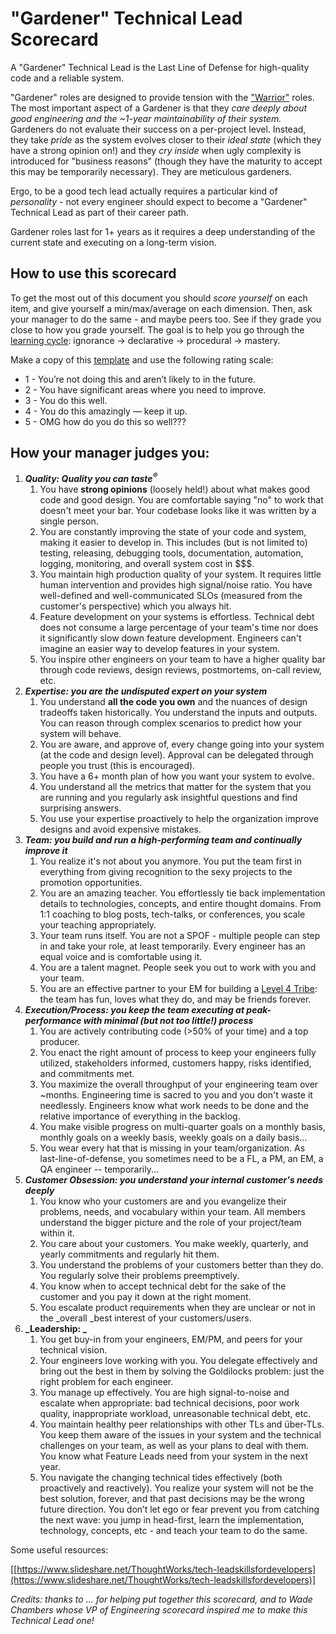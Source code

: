 <!----- Conversion time: 0.804 seconds.


Using this Markdown file:

1. Cut and paste this output into your source file.
2. See the notes and action items below regarding this conversion run.
3. Check the rendered output (headings, lists, code blocks, tables) for proper
   formatting and use a linkchecker before you publish this page.

Conversion notes:

* Docs to Markdown version 1.0β17
* Fri Jul 05 2019 11:53:26 GMT-0700 (PDT)
* Source doc: https://docs.google.com/open?id=17MAjqK2ybnzp4gUSZaVJhez0aH6o-B-tjFXtwlnJ_aU
----->


<h1>"Gardener" Technical Lead Scorecard</h1>


A "Gardener" Technical Lead is the Last Line of Defense for high-quality code and a reliable system. 

"Gardener" roles are designed to provide tension with the ["Warrior"](https://github.com/dobromirmontauk/engineering-scorecards/blob/master/warrior_scorecard.md) roles. The most important aspect of a Gardener is that they _care deeply about good engineering and the ~1-year maintainability of their system._ Gardeners do not evaluate their success on a per-project level. Instead, they take _pride_ as the system evolves closer to their _ideal state_ (which they have a strong opinion on!) and they _cry inside_ when ugly complexity is introduced for "business reasons" (though they have the maturity to accept this may be temporarily necessary). They are meticulous gardeners.

Ergo, to be a good tech lead actually requires a particular kind of _personality_ - not every engineer should expect to become a "Gardener" Technical Lead as part of their career path.

Gardener roles last for 1+ years as it requires a deep understanding of the current state and executing on a long-term vision.

<h2>How to use this scorecard</h2>


To get the most out of this document you should _score yourself_ on each item, and give yourself a min/max/average on each dimension. Then, ask your manager to do the same - and maybe peers too. See if they grade you close to how you grade yourself. The goal is to help you go through the [learning cycle]([http://www.cala.fsu.edu/modules/assessing_knowledge](https://web.archive.org/web/20180817212310/http://www.cala.fsu.edu/modules/assessing_knowledge)): ignorance → declarative → procedural → mastery. 

Make a copy of this [template](https://docs.google.com/spreadsheets/d/1PX61irzc6eCxgl2tzEzE6aKF92l7EoHcVac7Nb1Beko/edit#gid=0) and use the following rating scale:



*   1 - You’re not doing this and aren’t likely to in the future.
*   2 - You have significant areas where you need to improve.
*   3 - You do this well.
*   4 - You do this amazingly — keep it up.
*   5 - OMG how do you do this so well???

<h2>How your manager judges you:</h2>




1. **_Quality: Quality you can taste<sup>®</sup>_**
    1. You have **strong opinions** (loosely held!) about what makes good code and good design. You are comfortable saying "no" to work that doesn't meet your bar. Your codebase looks like it was written by a single person.
    2. You are constantly improving the state of your code and system, making it easier to develop in. This includes (but is not limited to) testing, releasing, debugging tools, documentation, automation, logging, monitoring, and overall system cost in $$$.
    3. You maintain high production quality of your system. It requires little human intervention and provides high signal/noise ratio. You have well-defined and well-communicated SLOs (measured from the customer's perspective) which you always hit.
    4. Feature development on your systems is effortless. Technical debt does not consume a large percentage of your team's time nor does it significantly slow down feature development. Engineers can't imagine an easier way to develop features in your system.
    5. You inspire other engineers on your team to have a higher quality bar through code reviews, design reviews, postmortems, on-call review, etc.
2. **_Expertise: you are the undisputed expert on your system_**
    1. You understand **all the code you own** and the nuances of design tradeoffs taken historically. You understand the inputs and outputs. You can reason through complex scenarios to predict how your system will behave.
    2. You are aware, and approve of, every change going into your system (at the code and design level). Approval can be delegated through people you trust (this is encouraged).
    3. You have a 6+ month plan of how you want your system to evolve.
    4. You understand all the metrics that matter for the system that you are running and you regularly ask insightful questions and find surprising answers.
    5. You use your expertise proactively to help the organization improve designs and avoid expensive mistakes.
3. **_Team: you build and run a high-performing team and continually improve it_**
    1. You realize it's not about you anymore. You put the team first in everything from giving recognition to the sexy projects to the promotion opportunities.
    2. You are an amazing teacher. You effortlessly tie back implementation details to technologies, concepts, and entire thought domains. From 1:1 coaching to blog posts, tech-talks, or conferences, you scale your teaching appropriately. 
    3. Your team runs itself. You are not a SPOF - multiple people can step in and take your role, at least temporarily. Every engineer has an equal voice and is comfortable using it. 
    4. You are a talent magnet. People seek you out to work with you and your team. 
    5. You are an effective partner to your EM for building a [Level 4 Tribe](https://en.wikipedia.org/wiki/Tribal_Leadership): the team has fun, loves what they do, and may be friends forever. 
4. **_Execution/Process: you keep the team executing at peak-performance with minimal (but not too little!) process_**
    1. You are actively contributing code (>50% of your time) and a top producer.
    2. You enact the right amount of process to keep your engineers fully utilized, stakeholders informed, customers happy, risks identified, and commitments met. 
    3. You maximize the overall throughput of your engineering team over ~months. Engineering time is sacred to you and you don't waste it needlessly. Engineers know what work needs to be done and the relative importance of everything in the backlog.
    4. You make visible progress on multi-quarter goals on a monthly basis, monthly goals on a weekly basis, weekly goals on a daily basis... 
    5. You wear every hat that is missing in your team/organization. As last-line-of-defense, you sometimes need to be a FL, a PM, an EM, a QA engineer -- temporarily...
5. **_Customer Obsession: you understand your internal customer's needs deeply_**
    1. You know who your customers are and you evangelize their problems, needs, and vocabulary within your team. All members understand the bigger picture and the role of your project/team within it.
    2. You care about your customers. You make weekly, quarterly, and yearly commitments and regularly hit them. 
    3. You understand the problems of your customers better than they do. You regularly solve their problems preemptively.
    4. You know when to accept technical debt for the sake of the customer and you pay it down at the right moment.
    5. You escalate product requirements when they are unclear or not in the _overall _best interest of your customers/users.
6. **_Leadership: _**
    1. You get buy-in from your engineers, EM/PM, and peers for your technical vision.
    2. Your engineers love working with you. You delegate effectively and bring out the best in them by solving the Goldilocks problem: just the right problem for each engineer.
    3. You manage up effectively. You are high signal-to-noise and escalate when appropriate: bad technical decisions, poor work quality, inappropriate workload, unreasonable technical debt, etc.
    4. You maintain healthy peer relationships with other TLs and über-TLs. You keep them aware of the issues in your system and the technical challenges on your team, as well as your plans to deal with them. You know what Feature Leads need from your system in the next year.
    5. You navigate the changing technical tides effectively (both proactively and reactively). You realize your system will not be the best solution, forever, and that past decisions may be the wrong future direction. You don’t let ego or fear prevent you from catching the next wave: you jump in head-first, learn the implementation, technology, concepts, etc - and teach your team to do the same.

Some useful resources:

[[https://www.slideshare.net/ThoughtWorks/tech-leadskillsfordevelopers](https://www.slideshare.net/ThoughtWorks/tech-leadskillsfordevelopers)]

_Credits: thanks to … for helping put together this scorecard, and to Wade Chambers whose VP of Engineering scorecard inspired me to make this Technical Lead one!_


<!-- Docs to Markdown version 1.0β17 -->
